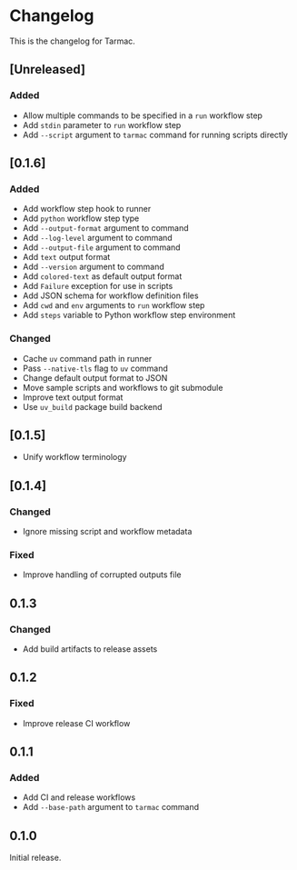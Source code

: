 # Changelog

This is the changelog for Tarmac.

## [Unreleased]

### Added

- Allow multiple commands to be specified in a `run` workflow step
- Add `stdin` parameter to `run` workflow step
- Add `--script` argument to `tarmac` command for running scripts directly

## [0.1.6]

### Added

- Add workflow step hook to runner
- Add `python` workflow step type
- Add `--output-format` argument to command
- Add `--log-level` argument to command
- Add `--output-file` argument to command
- Add `text` output format
- Add `--version` argument to command
- Add `colored-text` as default output format
- Add `Failure` exception for use in scripts
- Add JSON schema for workflow definition files
- Add `cwd` and `env` arguments to `run` workflow step
- Add `steps` variable to Python workflow step environment

### Changed

- Cache `uv` command path in runner
- Pass `--native-tls` flag to `uv` command
- Change default output format to JSON
- Move sample scripts and workflows to git submodule
- Improve text output format
- Use `uv_build` package build backend

## [0.1.5]

- Unify workflow terminology

## [0.1.4]

### Changed

- Ignore missing script and workflow metadata

### Fixed

- Improve handling of corrupted outputs file

## 0.1.3

### Changed

- Add build artifacts to release assets

## 0.1.2

### Fixed

- Improve release CI workflow

## 0.1.1

### Added

- Add CI and release workflows
- Add `--base-path` argument to  `tarmac` command

## 0.1.0

Initial release.
